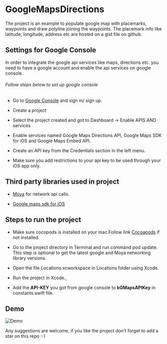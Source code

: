 # GoogleMapsDirections
The project is an example to populate google map with placemarks, waypoints and draw polyline joining the waypoints. The placemark info like latitude, longitude, address etc are hosted on a gist file on github.

## Settings for Google Console

In order to integrate the google api services like maps, directions etc. you need to have a google account and enable the api services on google console.

###### Follow steps below to set up google console

* Go to [Google Console](https://console.developers.google.com) and sign in/ sign up.

* Create a project

* Select the project created and got to Dashboard -> Enable APIS AND services

* Enable services named Google Maps Directions API, Google Maps SDK for iOS and Google Maps Embed API.

* Create an API key from the Credentials section in the left menu.

* Make sure you add restrictions to your api key to be used through your iOS app only.

## Third party libraries used in project

* [Moya](https://github.com/Moya/Moya) for network api calls.

* [Google maps sdk for iOS](https://developers.google.com/maps/documentation/ios-sdk/)


## Steps to  run the project

* Make sure cocopods is installed on your mac.Follow link [Cocoapods](https://guides.cocoapods.org/using/getting-started.html) if not installed.

* Go to the project directory in Terminal and run command pod update. This step is optional to get the latest google and Moya networking library versions.

* Open the file Locations.xcworkspace in Locations folder using Xcode.

* Run the project in Xcode.̨

* Add the **API-KEY** you got from google console to **kGMapsAPIKey** in constants.swift file.


## Demo

![Demo](https://github.com/amitdhawan/-iOS-GoogleMapsDirections/blob/master/Locations/Demo.gif)

Any suggestions are welcome, if you like the project don't forget to add a star on this repo :-)
